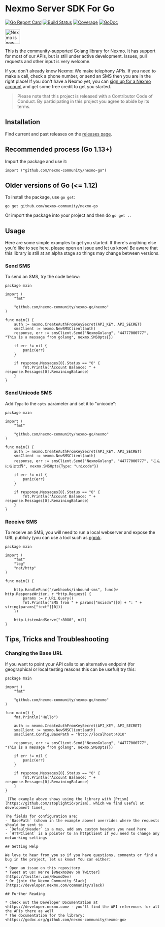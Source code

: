 # Nexmo Server SDK For Go

[![Go Report Card](https://goreportcard.com/badge/github.com/nexmo-community/nexmo-go)](https://goreportcard.com/report/github.com/nexmo-community/nexmo-go)
[![Build Status](https://travis-ci.org/nexmo-community/nexmo-go.svg?branch=master)](https://travis-ci.org/nexmo-community/nexmo-go)
[![Coverage](https://codecov.io/gh/nexmo-community/nexmo-go/branch/master/graph/badge.svg)](https://codecov.io/gh/nexmo-community/nexmo-go)
[![GoDoc](https://godoc.org/github.com/nexmo-community/nexmo-go?status.svg)](https://godoc.org/github.com/nexmo-community/nexmo-go) 

<img src="https://developer.nexmo.com/assets/images/Vonage_Nexmo.svg" height="48px" alt="Nexmo is now known as Vonage" />

This is the community-supported Golang library for [Nexmo](https://nexmo.com). It has support for most of our APIs, but is still under active development. Issues, pull requests and other input is very welcome.

If you don't already know Nexmo: We make telephony APIs. If you need to make a call, check a phone number, or send an SMS then you are in the right place! If you don't have a Nexmo yet, you can [sign up for a Nexmo account](https://dashboard.nexmo.com/sign-up?utm_source=DEV_REL&amp;utm_medium=github&amp;utm_campaign=nexmo-go) and get some free credit to get you started.

> Please note that this project is released with a Contributor Code of Conduct. By participating in this project you agree to abide by its terms.

## Installation

Find current and past releases on the [releases page](https://github.com/nexmo-community/nexmo-go/releases).

## Recommended process (Go 1.13+)

Import the package and use it:

```
import ("github.com/nexmo-community/nexmo-go")
```

## Older versions of Go (<= 1.12)

To install the package, use `go get`:

```
go get github.com/nexmo-community/nexmo-go
```

Or import the package into your project and then do `go get .`.

## Usage

Here are some simple examples to get you started. If there's anything else you'd like to see here, please open an issue and let us know! Be aware that this library is still at an alpha stage so things may change between versions.

### Send SMS

To send an SMS, try the code below:

```golang
package main

import (
	"fmt"

	"github.com/nexmo-community/nexmo-go/nexmo"
)

func main() {
	auth := nexmo.CreateAuthFromKeySecret(API_KEY, API_SECRET)
	smsClient := nexmo.NewSMSClient(auth)
	response, err := smsClient.Send("NexmoGolang", "44777000777", "This is a message from golang", nexmo.SMSOpts{})

	if err != nil {
		panic(err)
	}

	if response.Messages[0].Status == "0" {
		fmt.Println("Account Balance: " + response.Messages[0].RemainingBalance)
	}
}
```

### Send Unicode SMS

Add `Type` to the `opts` parameter and set it to "unicode":

```golang
package main

import (
	"fmt"

	"github.com/nexmo-community/nexmo-go/nexmo"
)

func main() {
	auth := nexmo.CreateAuthFromKeySecret(API_KEY, API_SECRET)
	smsClient := nexmo.NewSMSClient(auth)
	response, err := smsClient.Send("NexmoGolang", "44777000777", "こんにちは世界", nexmo.SMSOpts{Type: "unicode"})

	if err != nil {
		panic(err)
	}

	if response.Messages[0].Status == "0" {
		fmt.Println("Account Balance: " + response.Messages[0].RemainingBalance)
	}
}
```

### Receive SMS

To receive an SMS, you will need to run a local webserver and expose the URL publicly (you can use a tool such as [ngrok](https://ngrok.com).

```golang
package main

import (
	"fmt"
	"log"
	"net/http"
)

func main() {

	http.HandleFunc("/webhooks/inbound-sms", func(w http.ResponseWriter, r *http.Request) {
		params := r.URL.Query()
		fmt.Println("SMS from " + params["msisdn"][0] + ": " + string(params["text"][0]))
	})

	http.ListenAndServe(":8080", nil)
}
```

## Tips, Tricks and Troubleshooting

### Changing the Base URL

If you want to point your API calls to an alternative endpoint (for geographical or local testing reasons this can be useful) try this:

```golang
package main

import (
	"fmt"

	"github.com/nexmo-community/nexmo-go/nexmo"
)

func main() {
	fmt.Println("Hello")

	auth := nexmo.CreateAuthFromKeySecret(API_KEY, API_SECRET)
	smsClient := nexmo.NewSMSClient(auth)
    smsClient.Config.BasePath = "http://localhost:4010"

	response, err := smsClient.Send("NexmoGolang", "44777000777", "This is a message from golang", nexmo.SMSOpts{})

	if err != nil {
		panic(err)
	}

	if response.Messages[0].Status == "0" {
		fmt.Println("Account Balance: " + response.Messages[0].RemainingBalance)
	}
}

_(The example above shows using the library with [Prism](https://github.com/stoplightio/prism), which we find useful at development time)_

The fields for configuration are:
- `BasePath` (shown in the example above) overrides where the requests should be sent to
- `DefaultHeader` is a map, add any custom headers you need here
- `HTTPClient` is a pointer to an httpClient if you need to change any networking settings

## Getting Help
 
We love to hear from you so if you have questions, comments or find a bug in the project, let us know! You can either:
 
* Open an issue on this repository
* Tweet at us! We're [@NexmoDev on Twitter](https://twitter.com/NexmoDev)
* Or [join the Nexmo Community Slack](https://developer.nexmo.com/community/slack)
 
## Further Reading
 
* Check out the Developer Documentation at <https://developer.nexmo.com> - you'll find the API references for all the APIs there as well
* The documentation for the library: <https://godoc.org/github.com/nexmo-community/nexmo-go>
